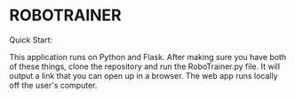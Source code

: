 <h1>ROBOTRAINER</h1>

Quick Start:

This application runs on Python and Flask. After making sure you have both of these things, clone the repository and run the RoboTrainer.py file. It will output a link that you can open up in a browser. The web app runs locally off the user's computer.
